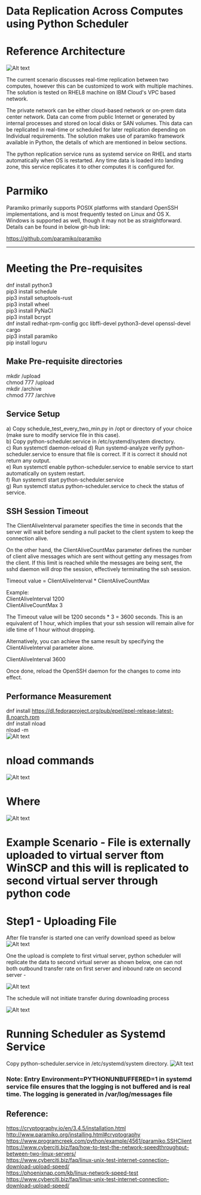 # Data Replication Across Computes using Python Scheduler

# Reference Architecture
![Alt text](/images/Screenshot_4_lat.jpg?raw=true "") 

The current scenario discusses real-time replication between two computes, however this can be customized to work with multiple machines. The solution is tested on RHEL8 machine on IBM Cloud's VPC based network.

The private network can be either cloud-based network or on-prem data center network. Data can come from public Internet or generated by internal processes and stored on local disks or SAN volumes. This data can be replicated in real-time or scheduled for later replication depending on Individual requirements. The solution makes use of paramiko framework available in Python, the details of which are mentioned in below sections.  

The python replication service runs as systemd service on RHEL and starts automatically when OS is restarted. Any time data is loaded into landing zone, this service replicates it to other computes it is configured for.

# Parmiko
Paramiko primarily supports POSIX platforms with standard OpenSSH implementations, and is most frequently tested on Linux and OS X. Windows is supported as well, though it may not be as straightforward. Details can be found in below git-hub link:

https://github.com/paramiko/paramiko

--------------------
# Meeting the Pre-requisites
dnf install python3 <br/>
pip3 install schedule  <br/> 
pip3 install setuptools-rust <br/>
pip3 install wheel <br/>
pip3 install PyNaCl <br/>
pip3 install bcrypt <br/>
dnf install redhat-rpm-config gcc libffi-devel python3-devel openssl-devel cargo <br/>
pip3 install paramiko <br>
pip install loguru <br/>
## Make Pre-requisite directories
mkdir /upload <br/>
chmod 777 /upload <br/>
mkdir /archive <br/>
chmod 777 /archive <br/>

## Service Setup
a) Copy schedule_test_every_two_min.py in /opt or directory of your choice (make sure to modify service file in this case). <br/>
b) Copy python-scheduler.service in /etc/systemd/system directory. <br/>
c) Run systemctl daemon-reload
d) Run systemd-analyze verify python-scheduler.service to ensure that file is correct. If it is correct it should not return any output. <br/>
e) Run systemctl enable python-scheduler.service to enable service to start automatically on system restart. <br/>
f) Run systemctl start python-scheduler.service <br/>
g) Run systemctl status python-scheduler.service to check the status of service. <br/>

## SSH Session Timeout
The ClientAliveInterval parameter specifies the time in seconds that the server will wait before sending a null packet to the client system to keep the connection alive.

On the other hand, the ClientAliveCountMax parameter defines the number of client alive messages which are sent without getting any messages from the client. If this limit is reached while the messages are being sent, the sshd daemon will drop the session, effectively terminating the ssh session.

Timeout value = ClientAliveInterval * ClientAliveCountMax

Example: <br/>
ClientAliveInterval  1200 <br/>
ClientAliveCountMax 3 <br/>

The Timeout value will be 1200 seconds * 3 = 3600 seconds. 
This is an equivalent of 1 hour, which implies that your ssh session will remain alive for idle time of 1 hour without dropping.

Alternatively, you can achieve the same result by specifying the ClientAliveInterval parameter alone.

ClientAliveInterval  3600

Once done, reload the OpenSSH daemon for the changes to come into effect.

## Performance Measurement
dnf install https://dl.fedoraproject.org/pub/epel/epel-release-latest-8.noarch.rpm <br/>
dnf install nload <br/>
nload -m <br/>
![Alt text](/images/Screenshot_1.jpg?raw=true "")
# nload commands
![Alt text](/images/Screenshot_2.jpg?raw=true "") <br/>
# Where <br/>
![Alt text](/images/Screenshot_3.jpg?raw=true "")

# Example Scenario - File is externally uploaded to virtual server ftom WinSCP and this will is replicated to second virtual server through python code
# Step1 - Uploading File 

After file transfer is started one can verify download speed as below <br/>
![Alt text](/images/Screenshot_1_lat.jpg?raw=true "") <br/>

One the upload is complete to first virtual server, python scheduler will replicate the data to second virtual server as shown below, one can not both outbound transfer rate on first server and inbound rate on second server  - <br/>

![Alt text](/images/Screenshot_2_lat.jpg?raw=true "")

The schedule will not initiate transfer during downloading process <br/>

![Alt text](/images/Screenshot_3_lat.jpg?raw=true "") <br/>

# Running Scheduler as Systemd Service
Copy python-scheduler.service in /etc/systemd/system directory.
![Alt text](/images/Screenshot_5_lat.jpg?raw=true "") <br/>

### Note: Entry Environment=PYTHONUNBUFFERED=1 in systemd service file ensures that the logging is not buffered and is real time. The logging is generated in /var/log/messages file

## Reference:
https://cryptography.io/en/3.4.5/installation.html <br/>
http://www.paramiko.org/installing.html#cryptography <br/>
https://www.programcreek.com/python/example/4561/paramiko.SSHClient <br/>
https://www.cyberciti.biz/faq/how-to-test-the-network-speedthroughput-between-two-linux-servers/ <br/>
https://www.cyberciti.biz/faq/linux-unix-test-internet-connection-download-upload-speed/ <br/>
https://phoenixnap.com/kb/linux-network-speed-test <br/>
https://www.cyberciti.biz/faq/linux-unix-test-internet-connection-download-upload-speed/ 
